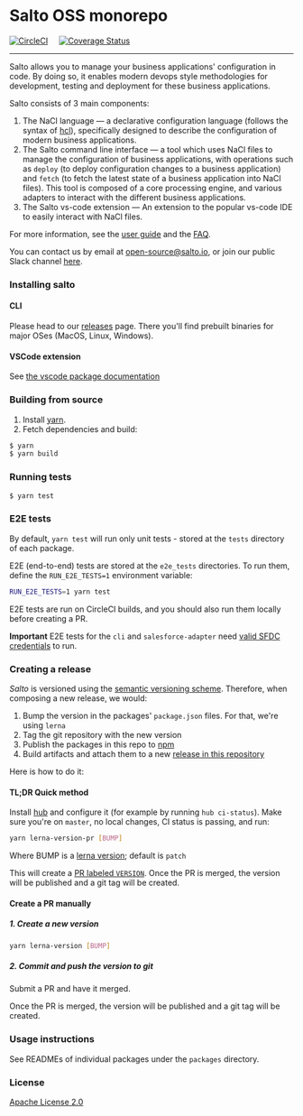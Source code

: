 # Salto OSS monorepo

[![CircleCI](https://circleci.com/gh/salto-io/salto.svg?style=shield&circle-token=e64029d1886e2965a8d51b09597054b5a1e84733)](https://circleci.com/gh/salto-io/salto) &nbsp; &nbsp; [![Coverage Status](https://coveralls.io/repos/github/salto-io/salto/badge.svg?branch=master)](https://coveralls.io/github/salto-io/salto?branch=master)

---
Salto allows you to manage your business applications' configuration in code. By doing so, it enables modern devops style methodologies for development, testing and deployment for these business applications.

Salto consists of 3 main components:

1. The NaCl language — a declarative configuration language (follows the syntax of [hcl](https://github.com/hashicorp/hcl/tree/hcl2)), specifically designed to describe the configuration of modern business applications.
2. The Salto command line interface — a tool which uses NaCl files to manage the configuration of business applications, with operations such as `deploy` (to deploy configuration changes to a business application) and `fetch` (to fetch the latest state of a business application into NaCl files). This tool is composed of a core processing engine, and various adapters to interact with the different business applications.
3. The Salto vs-code extension — An extension to the popular vs-code IDE to easily interact with NaCl files.

For more information, see the [user guide](docs/user_guide.md) and the [FAQ](docs/faq.md).

You can contact us by email at [open-source@salto.io](mailto://open-source@salto.io), or join our public Slack channel [here](https://invite.playplay.io/invite?team_id=T011W61EVHD).

### Installing salto

#### CLI

Please head to our [releases](https://github.com/salto-io/salto/releases) page.
There you'll find prebuilt binaries for major OSes (MacOS, Linux, Windows).

#### VSCode extension

See [the vscode package documentation](packages/vscode/README.md#installation)

### Building from source

  1. Install [yarn](https://yarnpkg.com/en/docs/install).
  2. Fetch dependencies and build:

```bash
$ yarn
$ yarn build
```

### Running tests

```bash
$ yarn test
```

### E2E tests

By default, `yarn test` will run only unit tests - stored at the `tests` directory of each package.

E2E (end-to-end) tests are stored at the `e2e_tests` directories. To run them, define the `RUN_E2E_TESTS=1` environment variable:

```bash
RUN_E2E_TESTS=1 yarn test
```

E2E tests are run on CircleCI builds, and you should also run them locally before creating a PR.

**Important** E2E tests for the `cli` and `salesforce-adapter` need [valid SFDC credentials](packages/salesforce-adapter/README.md#E2E-tests) to run.

### Creating a release

_Salto_ is versioned using the [semantic versioning scheme](https://semver.org/). Therefore, when composing a new
release, we would:

  1. Bump the version in the packages' `package.json` files. For that, we're using `lerna`
  2. Tag the git repository with the new version
  3. Publish the packages in this repo to [npm](https://www.npmjs.com/org/salto-io)
  3. Build artifacts and attach them to a new [release in this repository](https://github.com/salto-io/salto/releases)

Here is how to do it:

#### TL;DR Quick method

Install [hub](https://github.com/github/hub) and configure it (for example by running `hub ci-status`).
Make sure you're on `master`, no local changes, CI status is passing, and run:

```bash
yarn lerna-version-pr [BUMP]
```

Where BUMP is a [lerna version](https://github.com/lerna/lerna/tree/master/commands/version#usage); default is  `patch`

This will create a [PR labeled `VERSION`](https://github.com/salto-io/salto/pulls?q=is%3Apr+label%3AVERSION). Once the PR is merged, the version will be published and a git tag will be created.

#### Create a PR manually

##### 1. Create a new version

```bash
yarn lerna-version [BUMP]
```

##### 2. Commit and push the version to git

Submit a PR and have it merged.

Once the PR is merged, the version will be published and a git tag will be created.

### Usage instructions

See READMEs of individual packages under the `packages` directory.

### License
[Apache License 2.0](LICENSE)
